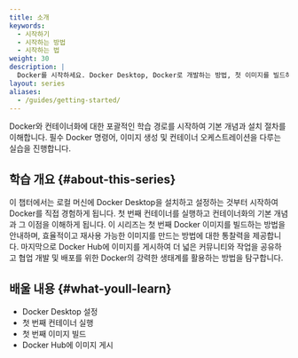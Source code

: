 ```yaml
---
title: 소개
keywords:
  - 시작하기
  - 시작하는 방법
  - 시작하는 법
weight: 30
description: |
  Docker를 시작하세요. Docker Desktop, Docker로 개발하는 방법, 첫 이미지를 빌드하고 푸시하는 방법을 배우게 됩니다.
layout: series
aliases:
  - /guides/getting-started/
---
```


Docker와 컨테이너화에 대한 포괄적인 학습 경로를 시작하여 기본 개념과 설치 절차를 이해합니다. 필수 Docker 명령어, 이미지 생성 및 컨테이너 오케스트레이션을 다루는 실습을 진행합니다.

<ParamsCard skill="초급" time="15분" prereq="없음" />

## 학습 개요 {#about-this-series}

이 챕터에서는 로컬 머신에 Docker Desktop을 설치하고 설정하는 것부터 시작하여 Docker를 직접 경험하게 됩니다. 첫 번째 컨테이너를 실행하고 컨테이너화의 기본 개념과 그 이점을 이해하게 됩니다. 이 시리즈는 첫 번째 Docker 이미지를 빌드하는 방법을 안내하며, 효율적이고 재사용 가능한 이미지를 만드는 방법에 대한 통찰력을 제공합니다. 마지막으로 Docker Hub에 이미지를 게시하여 더 넓은 커뮤니티와 작업을 공유하고 협업 개발 및 배포를 위한 Docker의 강력한 생태계를 활용하는 방법을 탐구합니다.

## 배울 내용 {#what-youll-learn}

- Docker Desktop 설정
- 첫 번째 컨테이너 실행
- 첫 번째 이미지 빌드
- Docker Hub에 이미지 게시
